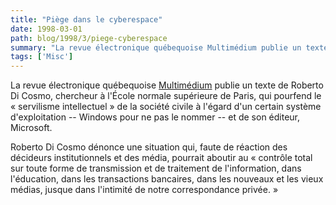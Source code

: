 ```yaml
---
title: "Piège dans le cyberespace"
date: 1998-03-01
path: blog/1998/3/piege-cyberespace
summary: "La revue électronique québequoise Multimédium publie un texte de Roberto Di Cosmo, chercheur à l'École normale supérieure de Paris, qui pourfend le « servilisme intellectuel » de la société civile à l'égard d'un certain système d'exploitation -- Windows pour ne pas le nommer -- et de son éditeur, Microsoft."
tags: ['Misc']
---
```


<P>
La revue électronique québequoise <A HREF="http://www.mmedium.com/">Multimédium</A> publie un texte de Roberto Di Cosmo, chercheur à l'École
normale supérieure de Paris, qui pourfend le « servilisme
intellectuel » de la société civile à l'égard d'un certain système
d'exploitation -- Windows pour ne pas le nommer -- et de son éditeur,
Microsoft.
</P>

<P> Roberto Di Cosmo dénonce une situation qui, faute de réaction des
décideurs institutionnels et des média, pourrait aboutir au
« contrôle total sur toute forme de transmission et
de traitement de l'information, dans l'éducation, dans les transactions
bancaires, dans les nouveaux et les vieux médias, jusque dans l'intimité
de notre correspondance privée. »
</P>


